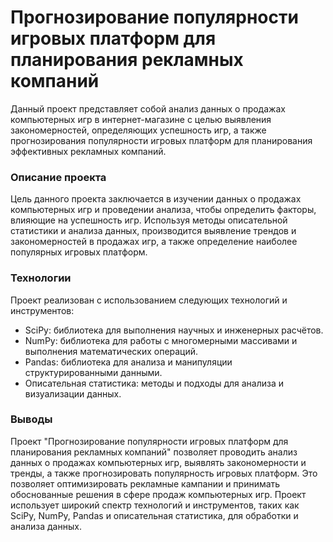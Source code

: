 # Прогнозирование популярности игровых платформ для планирования рекламных компаний
Данный проект представляет собой анализ данных о продажах компьютерных игр в интернет-магазине с целью выявления закономерностей, определяющих успешность игр, а также прогнозирования популярности игровых платформ для планирования эффективных рекламных компаний.

### Описание проекта
Цель данного проекта заключается в изучении данных о продажах компьютерных игр и проведении анализа, чтобы определить факторы, влияющие на успешность игр. Используя методы описательной статистики и анализа данных, производится выявление трендов и закономерностей в продажах игр, а также определение наиболее популярных игровых платформ.

### Технологии
Проект реализован с использованием следующих технологий и инструментов:

- SciPy: библиотека для выполнения научных и инженерных расчётов.
- NumPy: библиотека для работы с многомерными массивами и выполнения математических операций.
- Pandas: библиотека для анализа и манипуляции структурированными данными.
- Описательная статистика: методы и подходы для анализа и визуализации данных.

### Выводы
Проект "Прогнозирование популярности игровых платформ для планирования рекламных компаний" позволяет проводить анализ данных о продажах компьютерных игр, выявлять закономерности и тренды, а также прогнозировать популярность игровых платформ. Это позволяет оптимизировать рекламные кампании и принимать обоснованные решения в сфере продаж компьютерных игр. Проект использует широкий спектр технологий и инструментов, таких как SciPy, NumPy, Pandas и описательная статистика, для обработки и анализа данных.

